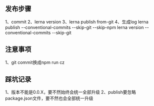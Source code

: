 ## 发布步骤

1、commit
2、lerna version
3、lerna publish from-git
4、生成log
   lerna publish --conventional-commits --skip-git --skip-npm
   lerna version --conventional-commits --skip-git

## 注意事项
1、git commit换成npm run cz

## 踩坑记录

1、版本不能是0.0.X，要不然始终会统一全部升级
2、publish要忽略package.json文件，要不然也会全部统一升级


